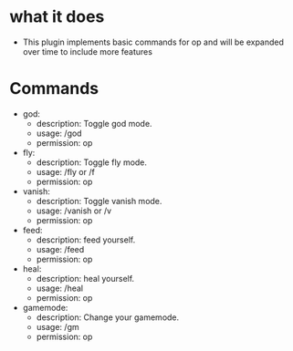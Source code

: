 # what it does

* This plugin implements basic commands for op and will be expanded over time to include more features 
# Commands 
* god:
   * description: Toggle god mode.
   * usage: /god
   * permission: op
* fly:
   * description: Toggle fly mode.
   * usage: /fly or /f
   * permission: op
* vanish:
   * description: Toggle vanish mode.
   * usage: /vanish or /v
   * permission: op
 * feed:
   * description: feed yourself.
   * usage: /feed
   * permission: op
 * heal:
    * description: heal yourself.
   * usage: /heal
   * permission: op
 * gamemode:
   *  description: Change your gamemode.
   *  usage: /gm <gamemode>
   *  permission: op
